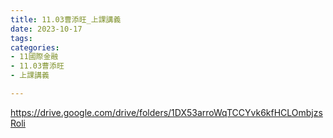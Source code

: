 ```yaml
---
title: 11.03曹添旺_上課講義
date: 2023-10-17
tags: 
categories:
- 11國際金融
- 11.03曹添旺
- 上課講義

---
```

https://drive.google.com/drive/folders/1DX53arroWqTCCYvk6kfHCLOmbjzsRoli
